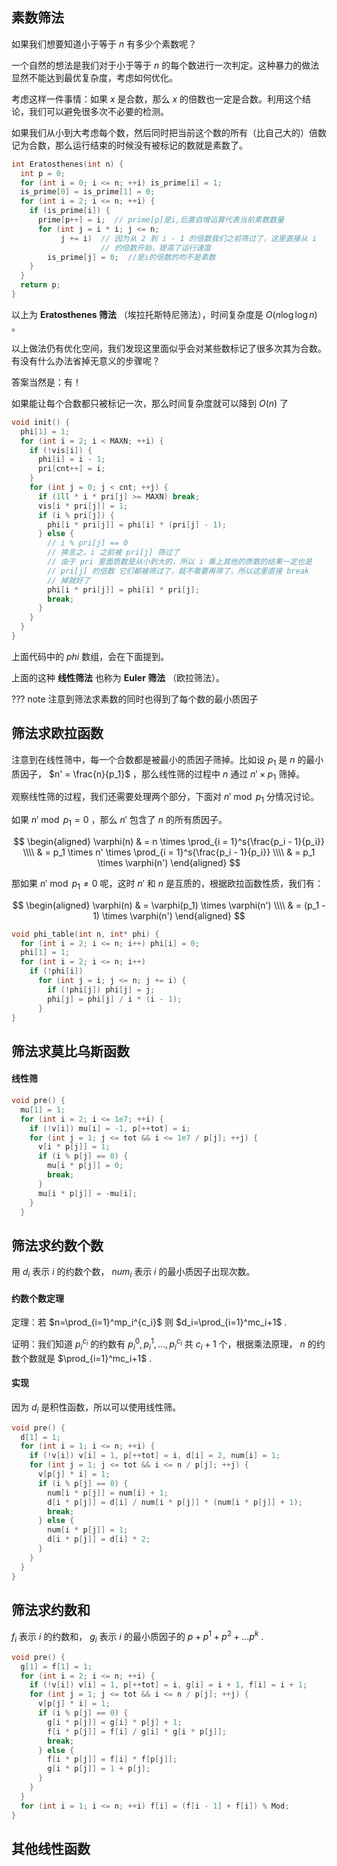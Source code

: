 ## 素数筛法

如果我们想要知道小于等于 $n$ 有多少个素数呢？

一个自然的想法是我们对于小于等于 $n$ 的每个数进行一次判定。这种暴力的做法显然不能达到最优复杂度，考虑如何优化。

考虑这样一件事情：如果 $x$ 是合数，那么 $x$ 的倍数也一定是合数。利用这个结论，我们可以避免很多次不必要的检测。

如果我们从小到大考虑每个数，然后同时把当前这个数的所有（比自己大的）倍数记为合数，那么运行结束的时候没有被标记的数就是素数了。

```cpp
int Eratosthenes(int n) {
  int p = 0;
  for (int i = 0; i <= n; ++i) is_prime[i] = 1;
  is_prime[0] = is_prime[1] = 0;
  for (int i = 2; i <= n; ++i) {
    if (is_prime[i]) {
      prime[p++] = i;  // prime[p]是i,后置自增运算代表当前素数数量
      for (int j = i * i; j <= n;
           j += i)  // 因为从 2 到 i - 1 的倍数我们之前筛过了，这里直接从 i
                    // 的倍数开始，提高了运行速度
        is_prime[j] = 0;  //是i的倍数的均不是素数
    }
  }
  return p;
}
```

以上为 **Eratosthenes 筛法** （埃拉托斯特尼筛法），时间复杂度是 $O(n\log\log n)$ 。

以上做法仍有优化空间，我们发现这里面似乎会对某些数标记了很多次其为合数。有没有什么办法省掉无意义的步骤呢？

答案当然是：有！

如果能让每个合数都只被标记一次，那么时间复杂度就可以降到 $O(n)$ 了

```cpp
void init() {
  phi[1] = 1;
  for (int i = 2; i < MAXN; ++i) {
    if (!vis[i]) {
      phi[i] = i - 1;
      pri[cnt++] = i;
    }
    for (int j = 0; j < cnt; ++j) {
      if (1ll * i * pri[j] >= MAXN) break;
      vis[i * pri[j]] = 1;
      if (i % pri[j]) {
        phi[i * pri[j]] = phi[i] * (pri[j] - 1);
      } else {
        // i % pri[j] == 0
        // 换言之，i 之前被 pri[j] 筛过了
        // 由于 pri 里面质数是从小到大的，所以 i 乘上其他的质数的结果一定也是
        // pri[j] 的倍数 它们都被筛过了，就不需要再筛了，所以这里直接 break
        // 掉就好了
        phi[i * pri[j]] = phi[i] * pri[j];
        break;
      }
    }
  }
}
```

上面代码中的 $phi$ 数组，会在下面提到。

上面的这种 **线性筛法** 也称为 **Euler 筛法** （欧拉筛法）。

??? note
    注意到筛法求素数的同时也得到了每个数的最小质因子

## 筛法求欧拉函数

注意到在线性筛中，每一个合数都是被最小的质因子筛掉。比如设 $p_1$ 是 $n$ 的最小质因子， $n' = \frac{n}{p_1}$ ，那么线性筛的过程中 $n$ 通过 $n' \times p_1$ 筛掉。

观察线性筛的过程，我们还需要处理两个部分，下面对 $n' \bmod p_1$ 分情况讨论。

如果 $n' \bmod p_1 = 0$ ，那么 $n'$ 包含了 $n$ 的所有质因子。

$$
\begin{aligned}
\varphi(n) & = n \times \prod_{i = 1}^s{\frac{p_i - 1}{p_i}} \\\\
& = p_1 \times n' \times \prod_{i = 1}^s{\frac{p_i - 1}{p_i}} \\\\
& = p_1 \times \varphi(n')
\end{aligned}
$$

那如果 $n' \bmod p_1 \neq 0$ 呢，这时 $n'$ 和 $n$ 是互质的，根据欧拉函数性质，我们有：

$$
\begin{aligned}
\varphi(n) & = \varphi(p_1) \times \varphi(n') \\\\
& = (p_1 - 1) \times \varphi(n')
\end{aligned}
$$

```cpp
void phi_table(int n, int* phi) {
  for (int i = 2; i <= n; i++) phi[i] = 0;
  phi[1] = 1;
  for (int i = 2; i <= n; i++)
    if (!phi[i])
      for (int j = i; j <= n; j += i) {
        if (!phi[j]) phi[j] = j;
        phi[j] = phi[j] / i * (i - 1);
      }
}
```

## 筛法求莫比乌斯函数

#### 线性筛

```cpp
void pre() {
  mu[1] = 1;
  for (int i = 2; i <= 1e7; ++i) {
    if (!v[i]) mu[i] = -1, p[++tot] = i;
    for (int j = 1; j <= tot && i <= 1e7 / p[j]; ++j) {
      v[i * p[j]] = 1;
      if (i % p[j] == 0) {
        mu[i * p[j]] = 0;
        break;
      }
      mu[i * p[j]] = -mu[i];
    }
  }
```

## 筛法求约数个数

用 $d_i$ 表示 $i$ 的约数个数， $num_i$ 表示 $i$ 的最小质因子出现次数。

#### 约数个数定理

定理：若 $n=\prod_{i=1}^mp_i^{c_i}$ 则 $d_i=\prod_{i=1}^mc_i+1$ .

证明：我们知道 $p_i^{c_i}$ 的约数有 $p_i^0,p_i^1,\dots ,p_i^{c_i}$ 共 $c_i+1$ 个，根据乘法原理， $n$ 的约数个数就是 $\prod_{i=1}^mc_i+1$ .

#### 实现

因为 $d_i$ 是积性函数，所以可以使用线性筛。

```cpp
void pre() {
  d[1] = 1;
  for (int i = 1; i <= n; ++i) {
    if (!v[i]) v[i] = 1, p[++tot] = i, d[i] = 2, num[i] = 1;
    for (int j = 1; j <= tot && i <= n / p[j]; ++j) {
      v[p[j] * i] = 1;
      if (i % p[j] == 0) {
        num[i * p[j]] = num[i] + 1;
        d[i * p[j]] = d[i] / num[i * p[j]] * (num[i * p[j]] + 1);
        break;
      } else {
        num[i * p[j]] = 1;
        d[i * p[j]] = d[i] * 2;
      }
    }
  }
}
```

## 筛法求约数和

 $f_i$ 表示 $i$ 的约数和， $g_i$ 表示 $i$ 的最小质因子的 $p+p^1+p^2+\dots p^k$ .

```cpp
void pre() {
  g[1] = f[1] = 1;
  for (int i = 2; i <= n; ++i) {
    if (!v[i]) v[i] = 1, p[++tot] = i, g[i] = i + 1, f[i] = i + 1;
    for (int j = 1; j <= tot && i <= n / p[j]; ++j) {
      v[p[j] * i] = 1;
      if (i % p[j] == 0) {
        g[i * p[j]] = g[i] * p[j] + 1;
        f[i * p[j]] = f[i] / g[i] * g[i * p[j]];
        break;
      } else {
        f[i * p[j]] = f[i] * f[p[j]];
        g[i * p[j]] = 1 + p[j];
      }
    }
  }
  for (int i = 1; i <= n; ++i) f[i] = (f[i - 1] + f[i]) % Mod;
}
```

## 其他线性函数
